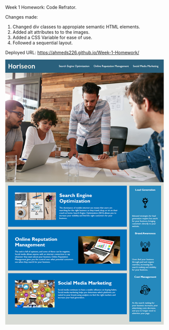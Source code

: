 Week 1 Homework: Code Refrator.

Changes made:
1. Changed div classes to appropiate semantic HTML elements.
2. Added alt attributes to to the images.
3. Added a CSS Variable for ease of use.
4. Followed a sequential layout.

Deployed URL: https://ahmeds226.github.io/Week-1-Homework/ 

<img src="../Assets/01-html-css-git-homework-demo.png" />